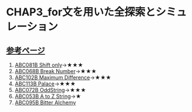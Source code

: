 # CHAP3_for文を用いた全探索とシミュレーション

[参考ページ](https://t.ly/O5nNe)
---
1. [ABC081B Shift only](https://atcoder.jp/contests/abc081/tasks/abc081_b)→★★★
1. [ABC068B Break Number](https://atcoder.jp/contests/abc068/tasks/abc068_b)→★★★
1. [ABC102B Maximum Difference](https://atcoder.jp/contests/abc102/tasks/abc102_b)→★★★
1. [ABC113B Palace](https://atcoder.jp/contests/abc113/tasks/abc113_b)→★★★
1. [ABC072B OddString](https://atcoder.jp/contests/abc072/tasks/abc072_b)→★★★
1. [ABC053B A to Z String](https://atcoder.jp/contests/abc053/tasks/abc053_b)→★
1. [ABC095B Bitter Alchemy](https://atcoder.jp/contests/abc095/tasks/abc095_b)
